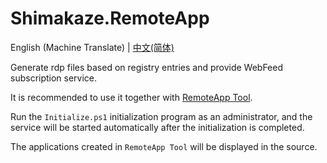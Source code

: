 # Shimakaze.RemoteApp
English (Machine Translate) | [中文(简体)](.\ReadMe.zh-Hans.md)

Generate rdp files based on registry entries and provide WebFeed subscription service.

It is recommended to use it together with [RemoteApp Tool](https://github.com/kimmknight/remoteapptool).

Run the `Initialize.ps1` initialization program as an administrator, and the service will be started automatically after the initialization is completed.

The applications created in `RemoteApp Tool` will be displayed in the source.

